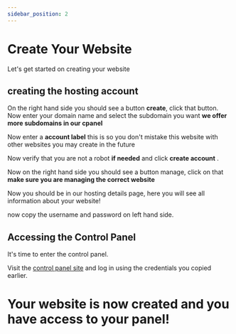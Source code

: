 ```yaml
---
sidebar_position: 2
---
```


# Create Your Website

Let's get started on creating your website


## creating the hosting account

On the right hand side you should see a button **create**, click that button.
Now enter your domain name and select the subdomain you want **we offer more subdomains in our cpanel** 

Now enter a **account label** this is so you don't mistake this website with other websites you may create in the future

Now verify that you are not a robot **if needed** and click **create account** .

Now on the right hand side you should see a button manage, click on that **make sure you are managing the correct website**

Now you should be in our hosting details page, here you will see all information about your website!

now copy the username and password on left hand side.


## Accessing the Control Panel

It's time to enter the control panel. 

Visit the [control panel site](http://cpanel.pixelhost.rr.nu/) and log in using the credentials you copied earlier.


# Your website is now created and you have access to your panel!

